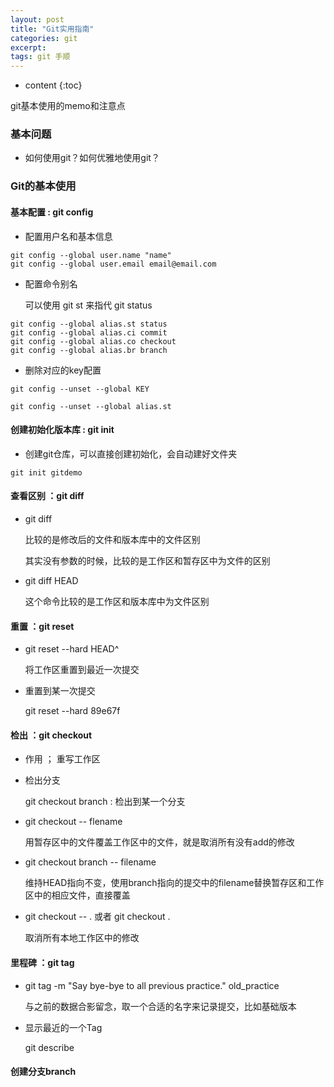 ```yaml
---
layout: post
title: "Git实用指南"
categories: git
excerpt:
tags: git 手顺
---
```


* content
{:toc}

git基本使用的memo和注意点



### 基本问题

- 如何使用git？如何优雅地使用git？

### Git的基本使用

#### 基本配置 : git config

- 配置用户名和基本信息

```
git config --global user.name "name"
git config --global user.email email@email.com
```

- 配置命令别名

	可以使用 git st 来指代 git status

```
git config --global alias.st status
git config --global alias.ci commit
git config --global alias.co checkout
git config --global alias.br branch
```

- 删除对应的key配置

```
git config --unset --global KEY

git config --unset --global alias.st
```

#### 创建初始化版本库 : git init

- 创建git仓库，可以直接创建初始化，会自动建好文件夹

```
git init gitdemo
```

#### 查看区别 ：git diff

- git diff

	比较的是修改后的文件和版本库中的文件区别

	其实没有参数的时候，比较的是工作区和暂存区中为文件的区别

- git diff HEAD

	这个命令比较的是工作区和版本库中为文件区别

#### 重置 ：git reset

- git reset --hard HEAD^

	将工作区重置到最近一次提交

- 重置到某一次提交

	git reset --hard 89e67f

#### 检出 ：git checkout

- 作用 ； 重写工作区

- 检出分支

	git checkout branch : 检出到某一个分支

- git checkout -- flename

	用暂存区中的文件覆盖工作区中的文件，就是取消所有没有add的修改

- git checkout branch -- filename

	维持HEAD指向不变，使用branch指向的提交中的filename替换暂存区和工作区中的相应文件，直接覆盖

- git checkout -- . 或者 git checkout .

	取消所有本地工作区中的修改

#### 里程碑 ：git tag

- git tag -m "Say bye-bye to all previous practice." old_practice

	与之前的数据合影留念，取一个合适的名字来记录提交，比如基础版本

- 显示最近的一个Tag

	git describe



#### 创建分支branch
